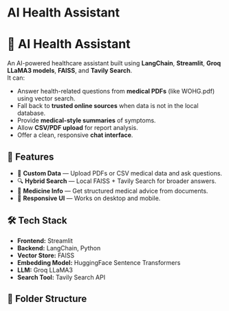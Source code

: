 # AI Health Assistant
# 🏥 AI Health Assistant

An AI-powered healthcare assistant built using **LangChain**, **Streamlit**, **Groq LLaMA3 models**, **FAISS**, and **Tavily Search**.  
It can:
- Answer health-related questions from **medical PDFs** (like WOHG.pdf) using vector search.
- Fall back to **trusted online sources** when data is not in the local database.
- Provide **medical-style summaries** of symptoms.
- Allow **CSV/PDF upload** for report analysis.
- Offer a clean, responsive **chat interface**.



## 🚀 Features
- 📄 **Custom Data** — Upload PDFs or CSV medical data and ask questions.
- 🔍 **Hybrid Search** — Local FAISS + Tavily Search for broader answers.
- 💊 **Medicine Info** — Get structured medical advice from documents.
- 📱 **Responsive UI** — Works on desktop and mobile.



## 🛠️ Tech Stack
- **Frontend:** Streamlit
- **Backend:** LangChain, Python
- **Vector Store:** FAISS
- **Embedding Model:** HuggingFace Sentence Transformers
- **LLM:** Groq LLaMA3
- **Search Tool:** Tavily Search API

## 📂 Folder Structure

